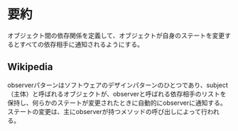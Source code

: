 # 要約
オブジェクト間の依存関係を定義して、オブジェクトが自身のステートを変更するとすべての依存相手に通知されるようにする。

## Wikipedia
observerパターンはソフトウェアのデザインパターンのひとつであり、subject（主体）と呼ばれるオブジェクトが、observerと呼ばれる依存相手のリストを保持し、何らかのステートが変更されたときに自動的にobserverに通知する。ステートの変更は、主にobserverが持つメソッドの呼び出しによって行われる。
